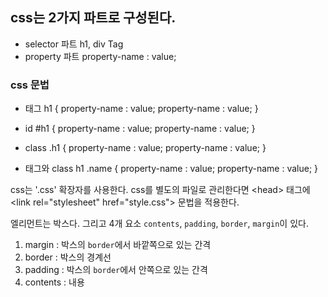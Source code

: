 ## css는 2가지 파트로 구성된다.

- selector 파트 h1, div Tag
- property 파트 property-name : value;

### css 문법

- 태그
h1 {
    property-name : value;
    property-name : value;
}

- id
#h1 {
    property-name : value;
    property-name : value;
}

- class
.h1 {
    property-name : value;
    property-name : value;
}

- 태그와 class
h1 .name 
{
    property-name : value;
    property-name : value;
}

css는 '.css' 확장자를 사용한다.
css를 별도의 파일로 관리한다면 &lt;head&gt; 태그에 &lt;link rel="stylesheet" href="style.css"&gt; 문법을 적용한다.

엘리먼트는 박스다. 그리고 4개 요소 `contents`, `padding`, `border`, `margin`이 있다.

1. margin : 박스의 `border`에서 바깥쪽으로 있는 간격
2. border : 박스의 경계선
3. padding : 박스의 `border`에서 안쪽으로 있는 간격
4. contents : 내용